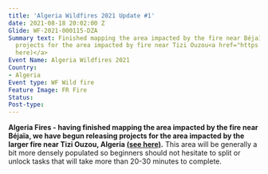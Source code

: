 ```yaml
---
title: 'Algeria Wildfires 2021 Update #1'
date: 2021-08-18 20:02:00 Z
Glide: WF-2021-000115-DZA
Summary text: Finished mapping the area impacted by the fire near Béjaïa, releasing
  projects for the area impacted by fire near Tizi Ouzou<a href="https://tasks.hotosm.org/explore?campaign=Mediterranean%20Wildfires%202021">(see
  here)</a>
Event Name: Algeria Wildfires 2021
Country:
- Algeria
Event type: WF Wild fire
Feature Image: FR Fire
Status: 
Post-type: 
---
```


<strong>Algeria Fires - having finished mapping the area impacted by the fire near Béjaïa, we have begun releasing projects for the area impacted by the larger fire near Tizi Ouzou, Algeria <a href="https://tasks.hotosm.org/explore?campaign=Mediterranean%20Wildfires%202021">(see here)</a>.</strong> This area will be generally a bit more densely populated so beginners should not hesitate to split or unlock tasks that will take more than 20-30 minutes to complete.